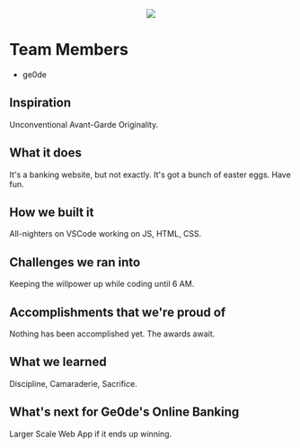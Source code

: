 <p align="center">
  <a href="https://git.io/typing-svg">
    <img src="https://readme-typing-svg.demolab.com?font=Chakra+Petch&size=30&duration=1300&pause=500&color=CBA135&center=true&vCenter=true&width=630&lines=UBCO+CSCU+BC+Hacks+6.0+Hackathon"/>
  </a>
</p>

# Team Members
* ge0de

## Inspiration
Unconventional Avant-Garde Originality.
## What it does
It's a banking website, but not exactly. It's got a bunch of easter eggs. Have fun.
## How we built it
All-nighters on VSCode working on JS, HTML, CSS.
## Challenges we ran into
Keeping the willpower up while coding until 6 AM.
## Accomplishments that we're proud of
Nothing has been accomplished yet. The awards await.
## What we learned
Discipline, Camaraderie, Sacrifice.
## What's next for Ge0de's Online Banking
Larger Scale Web App if it ends up winning.

